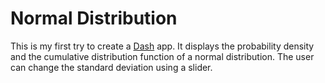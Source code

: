 # Normal Distribution
This is my first try to create a [Dash](https://dash.plot.ly/) app.
It displays the probability density and the cumulative distribution function of
a normal distribution. The user can change the standard deviation using a slider.
